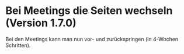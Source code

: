 # Bei Meetings die Seiten wechseln (Version 1.7.0)

Bei den Meetings kann man nun vor- und zurückspringen (in 4-Wochen Schritten).
